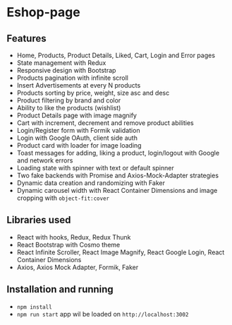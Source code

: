 # Eshop-page

## Features

- Home, Products, Product Details, Liked, Cart, Login and Error pages
- State management with Redux
- Responsive design with Bootstrap
- Products pagination with infinite scroll
- Insert Advertisements at every N products
- Products sorting by price, weight, size asc and desc
- Product filtering by brand and color
- Ability to like the products (wishlist)
- Product Details page with image magnify
- Cart with increment, decrement and remove product abilities
- Login/Register form with Formik validation
- Login with Google OAuth, client side auth
- Product card with loader for image loading
- Toast messages for adding, liking a product, login/logout with Google and network errors
- Loading state with spinner with text or default spinner
- Two fake backends with Promise and Axios-Mock-Adapter strategies
- Dynamic data creation and randomizing with Faker
- Dynamic carousel width with React Container Dimensions and image cropping with `object-fit:cover`

## Libraries used

- React with hooks, Redux, Redux Thunk
- React Bootstrap with Cosmo theme
- React Infinite Scroller, React Image Magnify, React Google Login, React Container Dimensions
- Axios, Axios Mock Adapter, Formik, Faker

## Installation and running

- `npm install`
- `npm run start` app wil be loaded on `http://localhost:3002`
